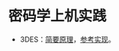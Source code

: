 # 密码学上机实践
- 3DES：[简要原理](https://www.cnblogs.com/mingyueanyao/p/13905732.html)，[参考实现](https://github.com/mingyueanyao/Cryptography/blob/master/Codes/3DES.py)。
